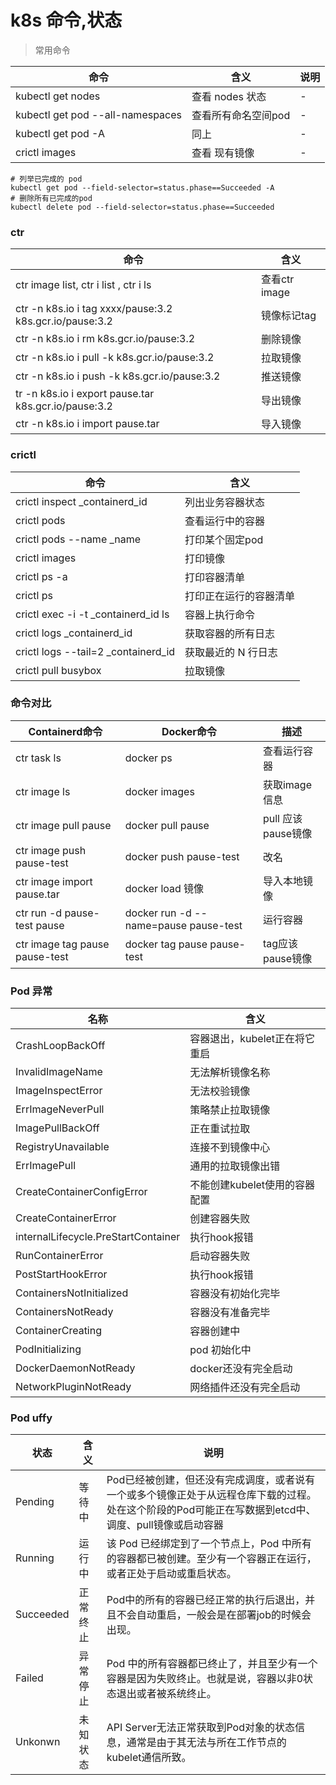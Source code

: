 # k8s 命令,状态

> 常用命令

| 命令                               | 含义          | 说明  |
|----------------------------------|-------------|-----|
| kubectl get nodes                | 查看 nodes 状态 | -   |
| kubectl get pod --all-namespaces | 查看所有命名空间pod | -   |
| kubectl get pod -A               | 同上          | -   |
| crictl images                    | 查看 现有镜像     | -   |

```shell
# 列举已完成的 pod
kubectl get pod --field-selector=status.phase==Succeeded -A
# 删除所有已完成的pod
kubectl delete pod --field-selector=status.phase==Succeeded
```


### ctr
| 命令                                                      | 含义          |
|---------------------------------------------------------|-------------|
| ctr image list, ctr i list , ctr i ls                   | 查看ctr image |
| ctr -n k8s.io i tag xxxx/pause:3.2 k8s.gcr.io/pause:3.2 | 镜像标记tag     |
| ctr -n k8s.io i rm k8s.gcr.io/pause:3.2                 | 删除镜像        |
| ctr -n k8s.io i pull -k k8s.gcr.io/pause:3.2            | 拉取镜像        |
| ctr -n k8s.io i push -k k8s.gcr.io/pause:3.2            | 推送镜像        |
| tr -n k8s.io i export pause.tar k8s.gcr.io/pause:3.2    | 导出镜像        |
| ctr -n k8s.io i import pause.tar                        | 导入镜像        |

### crictl
| 命令                                  | 含义          |
|-------------------------------------|-------------|
| crictl inspect _containerd_id       | 列出业务容器状态    | 
| crictl pods                         | 查看运行中的容器    |
| crictl pods --name _name            | 打印某个固定pod   |
| crictl images                       | 打印镜像        |
| crictl ps -a                        | 打印容器清单      |
| crictl ps                           | 打印正在运行的容器清单 |
| crictl exec -i -t _containerd_id ls | 容器上执行命令     |
| crictl logs _containerd_id          | 获取容器的所有日志   |
| crictl logs --tail=2 _containerd_id | 获取最近的 N 行日志 |
| crictl pull busybox                 | 拉取镜像        |

### 命令对比
| Containerd命令                   | Docker命令                              | 描述             |
|--------------------------------|---------------------------------------|----------------|
| ctr task ls                    | docker ps                             | 查看运行容器         |
| ctr image ls                   | docker images                         | 获取image信息      |
| ctr image pull pause           | docker pull pause                     | pull 应该pause镜像 |
| ctr image push pause-test      | docker push pause-test                | 改名             |
| ctr image import pause.tar     | docker load 镜像                        | 导入本地镜像         |
| ctr run -d pause-test pause    | docker run -d --name=pause pause-test | 运行容器           |
| ctr image tag pause pause-test | docker tag pause pause-test           | tag应该pause镜像   |



### Pod 异常
| 名称                                  | 含义                 |
|-------------------------------------|--------------------|
| CrashLoopBackOff                    | 容器退出，kubelet正在将它重启 |
| InvalidImageName                    | 无法解析镜像名称           |
| ImageInspectError                   | 无法校验镜像             |
| ErrImageNeverPull                   | 策略禁止拉取镜像           |
| ImagePullBackOff                    | 正在重试拉取             |
| RegistryUnavailable                 | 连接不到镜像中心           |
| ErrImagePull                        | 通用的拉取镜像出错          |
| CreateContainerConfigError          | 不能创建kubelet使用的容器配置 |
| CreateContainerError                | 创建容器失败             |
| internalLifecycle.PreStartContainer | 执行hook报错           |
| RunContainerError                   | 启动容器失败             |
| PostStartHookError                  | 执行hook报错           |
| ContainersNotInitialized            | 容器没有初始化完毕          |
| ContainersNotReady                  | 容器没有准备完毕           |
| ContainerCreating                   | 容器创建中              |
| PodInitializing                     | pod 初始化中           |
| DockerDaemonNotReady                | docker还没有完全启动      |
| NetworkPluginNotReady               | 网络插件还没有完全启动        |


### Pod uffy
| 状态        | 含义   | 说明                                                                                |
|-----------|------|-----------------------------------------------------------------------------------|
| Pending   | 等待中  | Pod已经被创建，但还没有完成调度，或者说有一个或多个镜像正处于从远程仓库下载的过程。处在这个阶段的Pod可能正在写数据到etcd中、调度、pull镜像或启动容器 |
| Running   | 运行中  | 该 Pod 已经绑定到了一个节点上，Pod 中所有的容器都已被创建。至少有一个容器正在运行，或者正处于启动或重启状态。                       |
| Succeeded | 正常终止 | Pod中的所有的容器已经正常的执行后退出，并且不会自动重启，一般会是在部署job的时候会出现。                                   |
| Failed    | 异常停止 | Pod 中的所有容器都已终止了，并且至少有一个容器是因为失败终止。也就是说，容器以非0状态退出或者被系统终止。                           |
| Unkonwn   | 未知状态 | API Server无法正常获取到Pod对象的状态信息，通常是由于其无法与所在工作节点的kubelet通信所致。                          |

